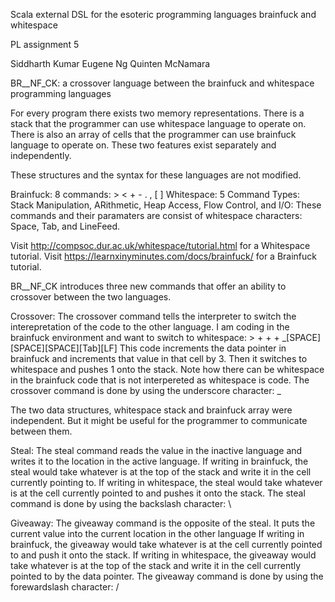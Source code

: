 Scala external DSL for the esoteric programming languages brainfuck and whitespace

PL assignment 5



  Siddharth Kumar
  Eugene Ng
  Quinten McNamara
  
  BR__NF_CK: a crossover language between the brainfuck and whitespace programming languages
  
  For every program there exists two memory representations.
  There is a stack that the programmer can use whitespace language to operate on.
  There is also an array of cells that the programmer can use brainfuck language to operate on.
  These two features exist separately and independently.
  
  These structures and the syntax for these languages are not modified.
  
  Brainfuck: 8 commands: > < + - . , [ ]
  Whitespace: 5 Command Types: Stack Manipulation, ARithmetic, Heap Access, Flow Control, and I/O:
    These commands and their paramaters are consist of whitespace characters: Space, Tab, and LineFeed.
  
  
  Visit http://compsoc.dur.ac.uk/whitespace/tutorial.html for a Whitespace tutorial.
  Visit https://learnxinyminutes.com/docs/brainfuck/      for a Brainfuck tutorial.
  
  BR__NF_CK introduces three new commands that offer an ability to crossover between the two languages.
  
  Crossover: The crossover command tells the interpreter to switch the interepretation of the code to the other language.
    I am coding in the brainfuck environment and want to switch to whitespace:
    > + + + _[SPACE][SPACE][SPACE][Tab][LF]
    This code increments the data pointer in brainfuck and increments that value in that cell by 3. Then it switches to whitespace and pushes 1 onto the stack. Note how there can be whitespace in the brainfuck code that is not interpereted as whitespace is code.
  The crossover command is done by using the underscore character: _
  
  The two data structures, whitespace stack and brainfuck array were independent. But it might be useful for the programmer to communicate between them.
  
  Steal: The steal command reads the value in the inactive language and writes it to the location in the active language.
    If writing in brainfuck, the steal would take whatever is at the top of the stack and write it in the cell currently pointing to.
    If writing in whitespace, the steal would take whatever is at the cell currently pointed to and pushes it onto the stack.
  The steal command is done by using the backslash character: \
  
  Giveaway: The giveaway command is the opposite of the steal. It puts the current value into the current location in the other language
    If writing in brainfuck, the giveaway would take whatever is at the cell currently pointed to and push it onto the stack.
    If writing in whitespace, the giveaway would take whatever is at the top of the stack and write it in the cell currently pointed to by the data pointer.
  The giveaway command is done by using the forewardslash character: /